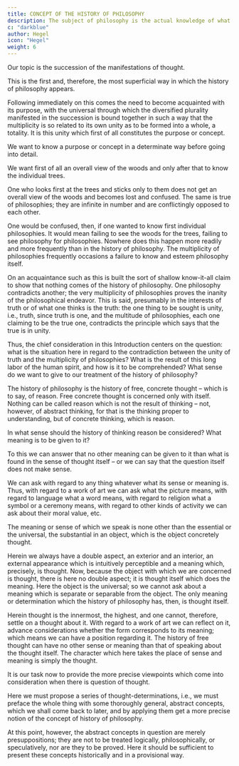 ```yaml
---
title: CONCEPT OF THE HISTORY OF PHILOSOPHY
description: The subject of philosophy is the actual knowledge of what truly is.
c: "darkblue"
author: Hegel
icon: "Hegel"
weight: 6
---
```



Our topic is the succession of the manifestations of thought. 

This is the first and, therefore, the most superficial way in which the history of philosophy appears. 

Following immediately on this comes the need to become acquainted with its purpose, with the universal through which the diversified plurality manifested in the succession is bound together in such a way that the multiplicity is so related to its own unity as to be formed into a whole, a totality. It is this unity which first of all constitutes the purpose or concept. 

We want to know a purpose or concept in a determinate way before going into detail. 

We want first of all an overall view of the woods and only after that to know the individual trees. 

One who looks first at the trees and sticks only to them does not get an overall view of the woods and becomes lost and confused. The same is true of philosophies; they are infinite in number and are conflictingly opposed to each other. 

One would be confused, then, if one wanted to know first individual philosophies. It would mean failing to see the woods for the trees, failing to see philosophy for philosophies. Nowhere does this happen more readily and more frequently than in the history of philosophy. The multiplicity of philosophies frequently occasions a failure to know and esteem philosophy itself.

On an acquaintance such as this is built the sort of shallow know-it-all claim to show that nothing comes of the history of philosophy. One philosophy contradicts another; the very multiplicity of philosophies proves the inanity of the philosophical endeavor. This is said, presumably in the interests of truth or of what one thinks is the truth: the one thing to be sought is unity, i.e., truth, since truth is one, and the multitude of philosophies, each one claiming to be the true one, contradicts the principle which says that the true is in unity.

Thus, the chief consideration in this Introduction centers on the question: what is the situation here in regard to the contradiction between the unity of truth and the multiplicity of philosophies? What is the result of this long labor of the human spirit, and how is it to be comprehended? What sense do we want to give to our treatment of the history of philosophy?

The history of philosophy is the history of free, concrete thought – which is to say, of reason. Free concrete thought is concerned only with itself. Nothing can be called reason which is not the result of thinking – not, however, of abstract thinking, for that is the thinking proper to understanding, but of concrete thinking, which is reason. 

In what sense should the history of thinking reason be considered? What meaning is to be given to it? 

To this we can answer that no other meaning can be given to it than what is found in the sense of thought itself – or we can say that the question itself does not make sense. 

We can ask with regard to any thing whatever what its sense or meaning is. Thus, with regard to a work of art we can ask what the picture means, with regard to language what a word means, with regard to religion what a symbol or a ceremony means, with regard to other kinds of activity we can ask about their moral value, etc. 

The meaning or sense of which we speak is none other than the essential or the universal, the substantial in an object, which is the object concretely thought. 

Herein we always have a double aspect, an exterior and an interior, an external appearance which is intuitively perceptible and a meaning which, precisely, is thought. Now, because the object with which we are concerned is thought, there is here no double aspect; it is thought itself which does the meaning. Here the object is the universal; so we cannot ask about a meaning which is separate or separable from the object. The only meaning or determination which the history of philosophy has, then, is thought itself. 

Herein thought is the innermost, the highest, and one cannot, therefore, settle on a thought about it. With regard to a work of art we can reflect on it, advance considerations whether the form corresponds to its meaning; which means we can have a position regarding it. The history of free thought can have no other sense or meaning than that of speaking about the thought itself. The character which here takes the place of sense and meaning is simply the thought.

It is our task now to provide the more precise viewpoints which come into consideration when there is question of thought.

Here we must propose a series of thought-determinations, i.e., we must preface the whole thing with some thoroughly general, abstract concepts, which we shall come back to later, and by applying them get a more precise notion of the concept of history of philosophy. 

At this point, however, the abstract concepts in question are merely presuppositions; they are not to be treated logically, philosophically, or speculatively, nor are they to be proved. Here it should be sufficient to present these concepts historically and in a provisional way.

